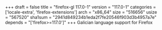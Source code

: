 +++
draft = false
title = "firefox-gl 117.0-1"
version = "117.0-1"
categories = ['locale-extra', 'firefox-extensions']
arch = "x86_64"
size = "516656"
usize = "567520"
sha1sum = "2941d849234b1eda2f7fe20546f903d3b4957a7e"
depends = "['firefox>=117.0']"
+++
Galician language support for Firefox